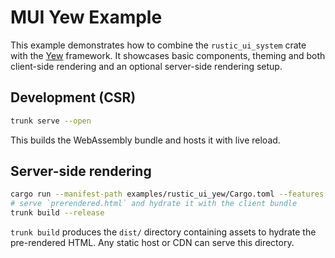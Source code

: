 # MUI Yew Example

This example demonstrates how to combine the `rustic_ui_system` crate with the
[Yew](https://yew.rs) framework. It showcases basic components, theming and
both client-side rendering and an optional server-side rendering setup.

## Development (CSR)
```bash
trunk serve --open
```
This builds the WebAssembly bundle and hosts it with live reload.

## Server-side rendering
```bash
cargo run --manifest-path examples/rustic_ui_yew/Cargo.toml --features ssr > prerendered.html
# serve `prerendered.html` and hydrate it with the client bundle
trunk build --release
```
`trunk build` produces the `dist/` directory containing assets to hydrate the
pre-rendered HTML. Any static host or CDN can serve this directory.
